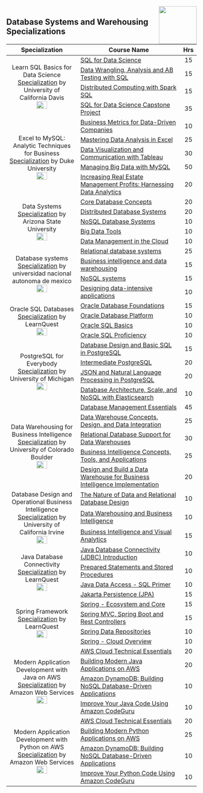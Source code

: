<img align="right" width="100" src="https://github.com/cs-MohamedAyman/Coursera-Specializations/blob/master/organizations-logos/coursera.jpg">

## Database Systems and Warehousing Specializations

<table>
    <thead>
        <tr>
            <th width="40%">Specialization</th>
            <th width="60%">Course Name</th>
            <th>Hrs</th>
        </tr>
    </thead>
    <tbody>
            <tr>
                <td rowspan=4 align=center>
Learn SQL Basics for Data Science
<a href="https://www.coursera.org/specializations/learn-sql-basics-data-science">Specialization</a> by University of California Davis<br>
<img src="https://github.com/cs-MohamedAyman/Coursera-Specializations/blob/master/organizations-logos/university%20of%20california%20davis.jpg" width="40%">
                </td>
                <td><a href="https://www.coursera.org/learn/sql-for-data-science">SQL for Data Science</a></td>
                <td align="center">15</td>
            </tr>
            <tr>
                <td><a href="https://www.coursera.org/learn/data-wrangling-analysis-abtesting">Data Wrangling, Analysis and AB Testing with SQL</a></td>
                <td align="center">15</td>
            </tr>
            <tr>
                <td><a href="https://www.coursera.org/learn/spark-sql">Distributed Computing with Spark SQL</a></td>
                <td align="center">15</td>
            </tr>
            <tr>
                <td><a href="https://www.coursera.org/learn/sql-data-science-capstone">SQL for Data Science Capstone Project</a></td>
                <td align="center">35</td>
            </tr>
            <tr>
                <td rowspan=5 align=center>
Excel to MySQL: Analytic Techniques for Business
<a href="https://www.coursera.org/specializations/excel-mysql">Specialization</a> by Duke University<br>
<img src="https://github.com/cs-MohamedAyman/Coursera-Specializations/blob/master/organizations-logos/duke%20university.jpg" width="40%">
                </td>
                <td><a href="https://www.coursera.org/learn/analytics-business-metrics">Business Metrics for Data-Driven Companies</a></td>
                <td align="center">10</td>
            </tr>
            <tr>
                <td><a href="https://www.coursera.org/learn/analytics-excel">Mastering Data Analysis in Excel</a></td>
                <td align="center">25</td>
            </tr>
            <tr>
                <td><a href="https://www.coursera.org/learn/analytics-tableau">Data Visualization and Communication with Tableau</a></td>
                <td align="center">30</td>
            </tr>
            <tr>
                <td><a href="https://www.coursera.org/learn/analytics-mysql">Managing Big Data with MySQL</a></td>
                <td align="center">50</td>
            </tr>
            <tr>
                <td><a href="https://www.coursera.org/learn/analytics-capstone">Increasing Real Estate Management Profits: Harnessing Data Analytics</a></td>
                <td align="center">20</td>
            </tr>
            <tr>
                <td rowspan=5 align=center>
Data Systems
<a href="https://www.coursera.org/specializations/data-systems">Specialization</a> by Arizona State University<br>
<img src="https://github.com/cs-MohamedAyman/Coursera-Specializations/blob/master/organizations-logos/arizona%20state%20university.jpg" width="40%">
                </td>
                <td><a href="https://www.coursera.org/learn/core-database">Core Database Concepts</a></td>
                <td align="center">20</td>
            </tr>
            <tr>
                <td><a href="https://www.coursera.org/learn/distributed-database">Distributed Database Systems</a></td>
                <td align="center">20</td>
            </tr>
            <tr>
                <td><a href="https://www.coursera.org/learn/nosql-database-systems">NoSQL Database Systems</a></td>
                <td align="center">10</td>
            </tr>
            <tr>
                <td><a href="https://www.coursera.org/learn/big-data-tools">Big Data Tools</a></td>
                <td align="center">10</td>
            </tr>
            <tr>
                <td><a href="https://www.coursera.org/learn/data-management-cloud">Data Management in the Cloud</a></td>
                <td align="center">10</td>
            </tr>
            <tr>
                <td rowspan=4 align=center>
Database systems
<a href="https://www.coursera.org/specializations/database-systems">Specialization</a> by universidad nacional autonoma de mexico<br>
<img src="https://github.com/cs-MohamedAyman/Coursera-Specializations/blob/master/organizations-logos/universidad%20nacional%20autonoma%20de%20mexico.jpg" width="40%">
                </td>
                <td><a href="https://www.coursera.org/learn/relational-database">Relational database systems</a></td>
                <td align="center">25</td>
            </tr>
            <tr>
                <td><a href="https://www.coursera.org/learn/business-intelligence-data-warehousing">Business intelligence and data warehousing</a></td>
                <td align="center">15</td>
            </tr>
            <tr>
                <td><a href="https://www.coursera.org/learn/nosql-databases">NoSQL systems</a></td>
                <td align="center">15</td>
            </tr>
            <tr>
                <td><a href="https://www.coursera.org/learn/data-intensive-applications">Designing data-intensive applications</a></td>
                <td align="center">10</td>
            </tr>
            <tr>
                <td rowspan=4 align=center>
Oracle SQL Databases
<a href="https://www.coursera.org/specializations/oracle-sql-databases">Specialization</a> by LearnQuest<br>
<img src="https://github.com/cs-MohamedAyman/Coursera-Specializations/blob/master/organizations-logos/learnquest.jpg" width="40%">
                </td>
                <td><a href="https://www.coursera.org/learn/introduction-to-oracle-sql">Oracle Database Foundations</a></td>
                <td align="center">15</td>
            </tr>
            <tr>
                <td><a href="https://www.coursera.org/learn/oracle-database-platform">Oracle Database Platform</a></td>
                <td align="center">10</td>
            </tr>
            <tr>
                <td><a href="https://www.coursera.org/learn/oracle-sql-basics">Oracle SQL Basics</a></td>
                <td align="center">10</td>
            </tr>
            <tr>
                <td><a href="https://www.coursera.org/learn/oracle-sql-proficiency">Oracle SQL Proficiency</a></td>
                <td align="center">10</td>
            </tr>
            <tr>
                <td rowspan=4 align=center>
PostgreSQL for Everybody
<a href="https://www.coursera.org/specializations/postgresql-for-everybody">Specialization</a> by University of Michigan<br>
<img src="https://github.com/cs-MohamedAyman/Coursera-Specializations/blob/master/organizations-logos/university%20of%20michigan.jpg" width="40%">
                </td>
                <td><a href="https://www.coursera.org/learn/database-design-postgresql">Database Design and Basic SQL in PostgreSQL</a></td>
                <td align="center">15</td>
            </tr>
            <tr>
                <td><a href="https://www.coursera.org/learn/intermediate-postgresql">Intermediate PostgreSQL</a></td>
                <td align="center">20</td>
            </tr>
            <tr>
                <td><a href="https://www.coursera.org/learn/json-natural-language-processing-postgresql">JSON and Natural Language Processing in PostgreSQL</a></td>
                <td align="center">20</td>
            </tr>
            <tr>
                <td><a href="https://www.coursera.org/learn/database-architecture-scale-nosql-elasticsearch-postgresql">Database Architecture, Scale, and NoSQL with Elasticsearch</a></td>
                <td align="center">10</td>
            </tr>
            <tr>
                <td rowspan=5 align=center>
Data Warehousing for Business Intelligence
<a href="https://www.coursera.org/specializations/data-warehousing">Specialization</a> by University of Colorado Boulder<br>
<img src="https://github.com/cs-MohamedAyman/Coursera-Specializations/blob/master/organizations-logos/university%20of%20colorado%20boulder.jpg" width="40%">
                </td>
                <td><a href="https://www.coursera.org/learn/database-management">Database Management Essentials</a></td>
                <td align="center">45</td>
            </tr>
            <tr>
                <td><a href="https://www.coursera.org/learn/dwdesign">Data Warehouse Concepts, Design, and Data Integration</a></td>
                <td align="center">25</td>
            </tr>
            <tr>
                <td><a href="https://www.coursera.org/learn/dwrelational">Relational Database Support for Data Warehouses</a></td>
                <td align="center">30</td>
            </tr>
            <tr>
                <td><a href="https://www.coursera.org/learn/business-intelligence-tools">Business Intelligence Concepts, Tools, and Applications</a></td>
                <td align="center">25</td>
            </tr>
            <tr>
                <td><a href="https://www.coursera.org/learn/data-warehouse-bi-building">Design and Build a Data Warehouse for Business Intelligence Implementation</a></td>
                <td align="center">20</td>
            </tr>
            <tr>
                <td rowspan=3 align=center>
Database Design and Operational Business Intelligence
<a href="https://www.coursera.org/specializations/data-design-operational-business-intellegence">Specialization</a> by University of California Irvine<br>
<img src="https://github.com/cs-MohamedAyman/Coursera-Specializations/blob/master/organizations-logos/university%20of%20california%20irvine.jpg" width="40%">
                </td>
                <td><a href="https://www.coursera.org/learn/nature-of-data-relational-database-design">The Nature of Data and Relational Database Design</a></td>
                <td align="center">10</td>
            </tr>
            <tr>
                <td><a href="https://www.coursera.org/learn/data-warehousing-business-intelligence">Data Warehousing and Business Intelligence</a></td>
                <td align="center">10</td>
            </tr>
            <tr>
                <td><a href="https://www.coursera.org/learn/business-intelligence-visual-analytics">Business Intelligence and Visual Analytics</a></td>
                <td align="center">15</td>
            </tr>
            <tr>
                <td rowspan=4 align=center>
Java Database Connectivity
<a href="https://www.coursera.org/specializations/java-database-connectivity">Specialization</a> by LearnQuest<br>
<img src="https://github.com/cs-MohamedAyman/Coursera-Specializations/blob/master/organizations-logos/learnquest.jpg" width="40%">
                </td>
                <td><a href="https://www.coursera.org/learn/java-database-connectivity-introduction">Java Database Connectivity (JDBC) Introduction</a></td>
                <td align="center">10</td>
            </tr>
            <tr>
                <td><a href="https://www.coursera.org/learn/java-database-connectivity-prepared-statements">Prepared Statements and Stored Procedures</a></td>
                <td align="center">10</td>
            </tr>
            <tr>
                <td><a href="https://www.coursera.org/learn/java-database-connectivity-sql-primer">Java Data Access - SQL Primer</a></td>
                <td align="center">10</td>
            </tr>
            <tr>
                <td><a href="https://www.coursera.org/learn/java-database-connectivity-jakarta-persistence">Jakarta Persistence (JPA)</a></td>
                <td align="center">15</td>
            </tr>
            <tr>
                <td rowspan=4 align=center>
Spring Framework
<a href="https://www.coursera.org/specializations/spring-framework">Specialization</a> by LearnQuest<br>
<img src="https://github.com/cs-MohamedAyman/Coursera-Specializations/blob/master/organizations-logos/learnquest.jpg" width="40%">
                </td>
                <td><a href="https://www.coursera.org/learn/spring-ecosystem-and-core">Spring - Ecosystem and Core</a></td>
                <td align="center">15</td>
            </tr>
            <tr>
                <td><a href="https://www.coursera.org/learn/spring-mvc-rest-controller">Spring MVC, Spring Boot and Rest Controllers</a></td>
                <td align="center">15</td>
            </tr>
            <tr>
                <td><a href="https://www.coursera.org/learn/spring-repositories">Spring Data Repositories</a></td>
                <td align="center">10</td>
            </tr>
            <tr>
                <td><a href="https://www.coursera.org/learn/spring-cloud-overview">Spring - Cloud Overview</a></td>
                <td align="center">10</td>
            </tr>
            <tr>
                <td rowspan=4 align=center>
Modern Application Development with Java on AWS
<a href="https://www.coursera.org/specializations/aws-java-serverless-development">Specialization</a> by Amazon Web Services<br>
<img src="https://github.com/cs-MohamedAyman/Coursera-Specializations/blob/master/organizations-logos/amazon%20web%20services.jpg" width="40%">
                </td>
                <td><a href="https://www.coursera.org/learn/aws-cloud-technical-essentials">AWS Cloud Technical Essentials</a></td>
                <td align="center">20</td>
            </tr>
            <tr>
                <td><a href="https://www.coursera.org/specializations/aws-java-serverless-development">Building Modern Java Applications on AWS</a></td>
                <td align="center">20</td>
            </tr>
            <tr>
                <td><a href="https://www.coursera.org/learn/dynamodb-nosql-database-driven-apps">Amazon DynamoDB: Building NoSQL Database-Driven Applications</a></td>
                <td align="center">10</td>
            </tr>
            <tr>
                <td><a href="https://www.coursera.org/learn/aws-improve-java-code-amazon-codeguru">Improve Your Java Code Using Amazon CodeGuru</a></td>
                <td align="center">10</td>
            </tr>
            <tr>
                <td rowspan=4 align=center>
Modern Application Development with Python on AWS
<a href="https://www.coursera.org/specializations/aws-python-serverless-development">Specialization</a> by Amazon Web Services<br>
<img src="https://github.com/cs-MohamedAyman/Coursera-Specializations/blob/master/organizations-logos/amazon%20web%20services.jpg" width="40%">
                </td>
                <td><a href="https://www.coursera.org/learn/aws-cloud-technical-essentials">AWS Cloud Technical Essentials</a></td>
                <td align="center">20</td>
            </tr>
            <tr>
                <td><a href="https://www.coursera.org/learn/building-modern-python-applications-on-aws">Building Modern Python Applications on AWS</a></td>
                <td align="center">25</td>
            </tr>
            <tr>
                <td><a href="https://www.coursera.org/learn/dynamodb-nosql-database-driven-apps">Amazon DynamoDB: Building NoSQL Database-Driven Applications</a></td>
                <td align="center">10</td>
            </tr>
            <tr>
                <td><a href="https://www.coursera.org/learn/aws-improve-python-code-amazon-codeguru">Improve Your Python Code Using Amazon CodeGuru</a></td>
                <td align="center">10</td>
            </tr>
    </tbody>
</table>
